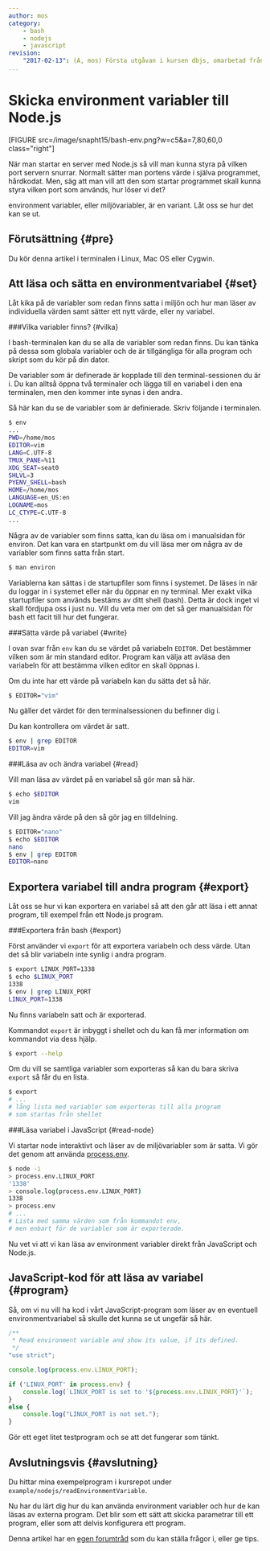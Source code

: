 ```yaml
---
author: mos
category:
    - bash
    - nodejs
    - javascript
revision:
    "2017-02-13": (A, mos) Första utgåvan i kursen dbjs, omarbetad från linux-kursen.
...
```

Skicka environment variabler till Node.js 
==================================

[FIGURE src=/image/snapht15/bash-env.png?w=c5&a=7,80,60,0 class="right"]

När man startar en server med Node.js så vill man kunna styra på vilken port servern snurrar. Normalt sätter man portens värde i själva programmet, hårdkodat. Men, säg att man vill att den som startar programmet skall kunna styra vilken port som används, hur löser vi det?

environment variabler, eller miljövariabler, är en variant. Låt oss se hur det kan se ut.

<!--more-->



Förutsättning {#pre}
--------------------------------------

Du kör denna artikel i terminalen i Linux, Mac OS eller Cygwin.



Att läsa och sätta en environmentvariabel {#set}
--------------------------------------

Låt kika på de variabler som redan finns satta i miljön och hur man läser av individuella värden samt sätter ett nytt värde, eller ny variabel.



###Vilka variabler finns? {#vilka}

I bash-terminalen kan du se alla de variabler som redan finns. Du kan tänka på dessa som globala variabler och de är tillgängliga för alla program och skript som du kör på din dator.

De variabler som är definerade är kopplade till den terminal-sessionen du är i. Du kan alltså öppna två terminaler och lägga till en variabel i den ena terminalen, men den kommer inte synas i den andra.

Så här kan du se de variabler som är definierade. Skriv följande i terminalen.

```bash
$ env
...
PWD=/home/mos     
EDITOR=vim        
LANG=C.UTF-8      
TMUX_PANE=%11     
XDG_SEAT=seat0    
SHLVL=3           
PYENV_SHELL=bash  
HOME=/home/mos    
LANGUAGE=en_US:en 
LOGNAME=mos       
LC_CTYPE=C.UTF-8  
...
```

Några av de variabler som finns satta, kan du läsa om i manualsidan för environ. Det kan vara en startpunkt om du vill läsa mer om några av de variabler som finns satta från start.

```bash
$ man environ
```

Variablerna kan sättas i de startupfiler som finns i systemet. De läses in när du loggar in i systemet eller när du öppnar en ny terminal. Mer exakt vilka startupfiler som används bestäms av ditt shell (bash). Detta är dock inget vi skall fördjupa oss i just nu. Vill du veta mer om det så ger manualsidan för bash ett facit till hur det fungerar.



###Sätta värde på variabel {#write}

I ovan svar från `env` kan du se värdet på variabeln `EDITOR`. Det bestämmer vilken som är min standard editor. Program kan välja att avläsa den variabeln för att bestämma vilken editor en skall öppnas i.

Om du inte har ett värde på variabeln kan du sätta det så här.

```bash
$ EDITOR="vim"
```

Nu gäller det värdet för den terminalsessionen du befinner dig i.

Du kan kontrollera om värdet är satt.

```bash
$ env | grep EDITOR
EDITOR=vim
```


###Läsa av och ändra variabel {#read}

Vill man läsa av värdet på en variabel så gör man så här.

```bash
$ echo $EDITOR
vim
```

Vill jag ändra värde på den så gör jag en tilldelning.

```bash
$ EDITOR="nano"
$ echo $EDITOR
nano
$ env | grep EDITOR
EDITOR=nano
```



Exportera variabel till andra program {#export}
---------------------------------------------

Låt oss se hur vi kan exportera en variabel så att den går att läsa i ett annat program, till exempel från ett Node.js program.



###Exportera från bash {#export}

Först använder vi `export` för att exportera variabeln och dess värde. Utan det så blir variabeln inte synlig i andra program.

```bash
$ export LINUX_PORT=1338
$ echo $LINUX_PORT
1338
$ env | grep LINUX_PORT
LINUX_PORT=1338
```

Nu finns variabeln satt och är exporterad.

Kommandot `export` är inbyggt i shellet och du kan få mer information om kommandot via dess hjälp.

```bash
$ export --help
```

Om du vill se samtliga variabler som exporteras så kan du bara skriva `export` så får du en lista.

```bash
$ export
# ...
# lång lista med variabler som exporteras till alla program
# som startas från shellet
```



###Läsa variabel i JavaScript {#read-node}

Vi startar node interaktivt och läser av de miljövariabler som är satta. Vi gör det genom att använda [process.env](https://nodejs.org/api/process.html#process_process_env).

```bash
$ node -i
> process.env.LINUX_PORT
'1338'
> console.log(process.env.LINUX_PORT)
1338
> process.env
# ...
# Lista med samma värden som från kommandot env,
# men enbart för de variabler som är exporterade.
```

Nu vet vi att vi kan läsa av environment variabler direkt från JavaScript och Node.js.



JavaScript-kod för att läsa av variabel {#program}
-----------------------------------

Så, om vi nu vill ha kod i vårt JavaScript-program som läser av en eventuell environmentvariabel så skulle det kunna se ut ungefär så här.

```javascript
/**
 * Read environment variable and show its value, if its defined.
 */
"use strict";

console.log(process.env.LINUX_PORT);

if ('LINUX_PORT' in process.env) {
    console.log(`LINUX_PORT is set to '${process.env.LINUX_PORT}'`);
}
else {
    console.log("LINUX_PORT is not set.");
}
```

Gör ett eget litet testprogram och se att det fungerar som tänkt.



Avslutningsvis {#avslutning}
--------------------------------------

Du hittar mina exempelprogram i kursrepot under `example/nodejs/readEnvironmentVariable`.

Nu har du lärt dig hur du kan använda environment variabler och hur de kan läsas av externa program. Det blir som ett sätt att skicka parametrar till ett program, eller som att delvis konfigurera ett program.

Denna artikel har en [egen forumtråd](t/6220) som du kan ställa frågor i, eller ge tips.

